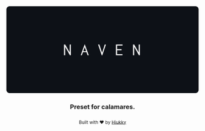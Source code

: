 <div align="center">
  <img alt="naven logo" src="brand.svg"/>
</div>

<h3 align="center"> Preset for calamares. </h3>

<p align="center">
  <sub>Built with ❤︎ by <a href="https://hiukky.com">Hiukky</a>
  <br/>
</p>

<br>
